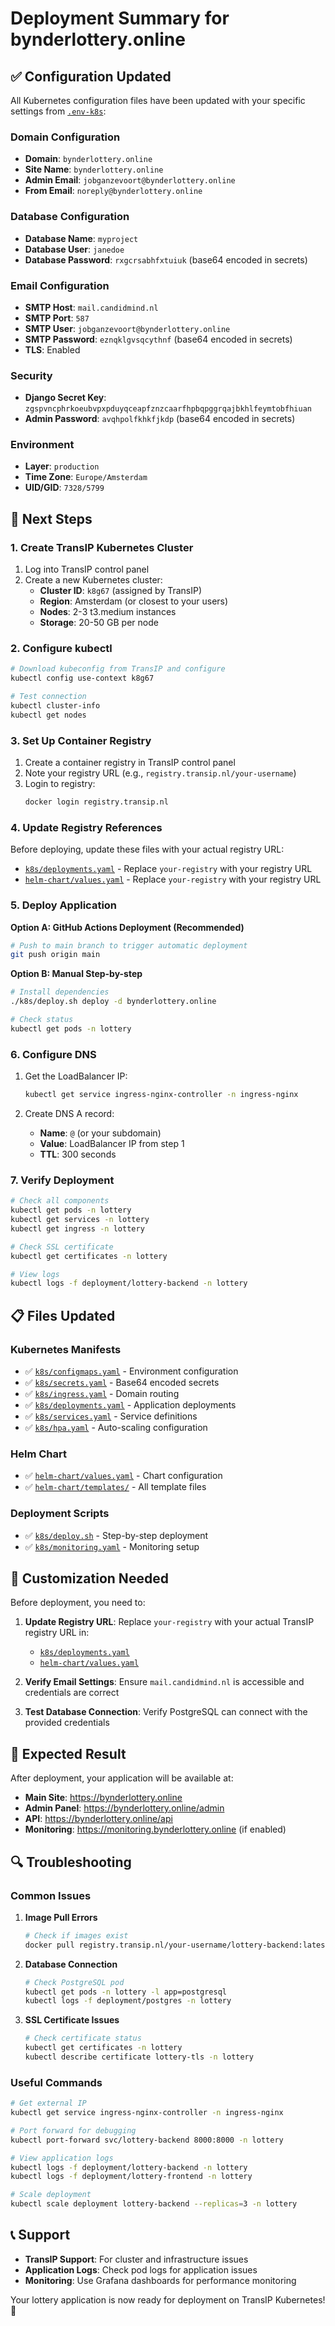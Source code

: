 # Deployment Summary for bynderlottery.online

## ✅ Configuration Updated

All Kubernetes configuration files have been updated with your specific settings from [`.env-k8s`](../.env-k8s):

### **Domain Configuration**
- **Domain**: `bynderlottery.online`
- **Site Name**: `bynderlottery.online`
- **Admin Email**: `jobganzevoort@bynderlottery.online`
- **From Email**: `noreply@bynderlottery.online`

### **Database Configuration**
- **Database Name**: `myproject`
- **Database User**: `janedoe`
- **Database Password**: `rxgcrsabhfxtuiuk` (base64 encoded in secrets)

### **Email Configuration**
- **SMTP Host**: `mail.candidmind.nl`
- **SMTP Port**: `587`
- **SMTP User**: `jobganzevoort@bynderlottery.online`
- **SMTP Password**: `eznqklgvsqcythnf` (base64 encoded in secrets)
- **TLS**: Enabled

### **Security**
- **Django Secret Key**: `zgspvncphrkoeubvpxpduyqceapfznzcaarfhpbqpggrqajbkhlfeymtobfhiuan`
- **Admin Password**: `avqhpolfkhkfjkdp` (base64 encoded in secrets)

### **Environment**
- **Layer**: `production`
- **Time Zone**: `Europe/Amsterdam`
- **UID/GID**: `7328/5799`

## 🚀 Next Steps

### 1. Create TransIP Kubernetes Cluster

1. Log into TransIP control panel
2. Create a new Kubernetes cluster:
   - **Cluster ID**: `k8g67` (assigned by TransIP)
   - **Region**: Amsterdam (or closest to your users)
   - **Nodes**: 2-3 t3.medium instances
   - **Storage**: 20-50 GB per node

### 2. Configure kubectl

```bash
# Download kubeconfig from TransIP and configure
kubectl config use-context k8g67

# Test connection
kubectl cluster-info
kubectl get nodes
```

### 3. Set Up Container Registry

1. Create a container registry in TransIP control panel
2. Note your registry URL (e.g., `registry.transip.nl/your-username`)
3. Login to registry:
   ```bash
   docker login registry.transip.nl
   ```

### 4. Update Registry References

Before deploying, update these files with your actual registry URL:

- [`k8s/deployments.yaml`](../k8s/deployments.yaml) - Replace `your-registry` with your registry URL
- [`helm-chart/values.yaml`](../helm-chart/values.yaml) - Replace `your-registry` with your registry URL


### 5. Deploy Application

**Option A: GitHub Actions Deployment (Recommended)**
```bash
# Push to main branch to trigger automatic deployment
git push origin main
```

**Option B: Manual Step-by-step**
```bash
# Install dependencies
./k8s/deploy.sh deploy -d bynderlottery.online

# Check status
kubectl get pods -n lottery
```

### 6. Configure DNS

1. Get the LoadBalancer IP:
   ```bash
   kubectl get service ingress-nginx-controller -n ingress-nginx
   ```

2. Create DNS A record:
   - **Name**: `@` (or your subdomain)
   - **Value**: LoadBalancer IP from step 1
   - **TTL**: 300 seconds

### 7. Verify Deployment

```bash
# Check all components
kubectl get pods -n lottery
kubectl get services -n lottery
kubectl get ingress -n lottery

# Check SSL certificate
kubectl get certificates -n lottery

# View logs
kubectl logs -f deployment/lottery-backend -n lottery
```

## 📋 Files Updated

### Kubernetes Manifests
- ✅ [`k8s/configmaps.yaml`](../k8s/configmaps.yaml) - Environment configuration
- ✅ [`k8s/secrets.yaml`](../k8s/secrets.yaml) - Base64 encoded secrets
- ✅ [`k8s/ingress.yaml`](../k8s/ingress.yaml) - Domain routing
- ✅ [`k8s/deployments.yaml`](../k8s/deployments.yaml) - Application deployments
- ✅ [`k8s/services.yaml`](../k8s/services.yaml) - Service definitions
- ✅ [`k8s/hpa.yaml`](../k8s/hpa.yaml) - Auto-scaling configuration

### Helm Chart
- ✅ [`helm-chart/values.yaml`](../helm-chart/values.yaml) - Chart configuration
- ✅ [`helm-chart/templates/`](../helm-chart/templates/) - All template files

### Deployment Scripts
- ✅ [`k8s/deploy.sh`](../k8s/deploy.sh) - Step-by-step deployment
- ✅ [`k8s/monitoring.yaml`](../k8s/monitoring.yaml) - Monitoring setup

## 🔧 Customization Needed

Before deployment, you need to:

1. **Update Registry URL**: Replace `your-registry` with your actual TransIP registry URL in:
   - [`k8s/deployments.yaml`](../k8s/deployments.yaml)
   - [`helm-chart/values.yaml`](../helm-chart/values.yaml)

2. **Verify Email Settings**: Ensure `mail.candidmind.nl` is accessible and credentials are correct

3. **Test Database Connection**: Verify PostgreSQL can connect with the provided credentials

## 🎯 Expected Result

After deployment, your application will be available at:
- **Main Site**: https://bynderlottery.online
- **Admin Panel**: https://bynderlottery.online/admin
- **API**: https://bynderlottery.online/api
- **Monitoring**: https://monitoring.bynderlottery.online (if enabled)

## 🔍 Troubleshooting

### Common Issues

1. **Image Pull Errors**
   ```bash
   # Check if images exist
   docker pull registry.transip.nl/your-username/lottery-backend:latest
   ```

2. **Database Connection**
   ```bash
   # Check PostgreSQL pod
   kubectl get pods -n lottery -l app=postgresql
   kubectl logs -f deployment/postgres -n lottery
   ```

3. **SSL Certificate Issues**
   ```bash
   # Check certificate status
   kubectl get certificates -n lottery
   kubectl describe certificate lottery-tls -n lottery
   ```

### Useful Commands

```bash
# Get external IP
kubectl get service ingress-nginx-controller -n ingress-nginx

# Port forward for debugging
kubectl port-forward svc/lottery-backend 8000:8000 -n lottery

# View application logs
kubectl logs -f deployment/lottery-backend -n lottery
kubectl logs -f deployment/lottery-frontend -n lottery

# Scale deployment
kubectl scale deployment lottery-backend --replicas=3 -n lottery
```

## 📞 Support

- **TransIP Support**: For cluster and infrastructure issues
- **Application Logs**: Check pod logs for application issues
- **Monitoring**: Use Grafana dashboards for performance monitoring

Your lottery application is now ready for deployment on TransIP Kubernetes! 🎉 
